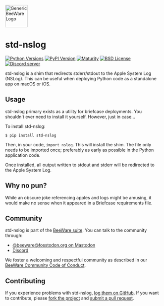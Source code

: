 [<img src="http://beeware.org/static/images/defaultlogo.png" width="72px" alt="Generic BeeWare Logo">](https://beeware.org/)

# std-nslog

[![Python Versions](https://img.shields.io/pypi/pyversions/std-nslog.svg)](https://pypi.python.org/pypi/std-nslog)
[![PyPI Version](https://img.shields.io/pypi/v/std-nslog.svg)](https://pypi.python.org/pypi/std-nslog)
[![Maturity](https://img.shields.io/pypi/status/std-nslog.svg)](https://pypi.python.org/pypi/std-nslog)
[![BSD License](https://img.shields.io/pypi/l/std-nslog.svg)](https://github.com/beeware/std-nslog/blob/main/LICENSE)
[![Discord server](https://img.shields.io/discord/836455665257021440?label=Discord%20Chat&logo=discord&style=plastic)](https://beeware.org/bee/chat/)

std-nslog is a shim that redirects stderr/stdout to the Apple System Log
(NSLog). This can be useful when deploying Python code as a standalone
app on macOS or iOS.

## Usage

std-nslog primary exists as a utility for briefcase deployments. You
shouldn't ever need to install it yourself. However, just in case...

To install std-nslog:

    $ pip install std-nslog

Then, in your code, `import nslog`. This will install the shim. The file
only needs to be imported once; preferably as early as possible in the
Python application code.

Once installed, all output written to stdout and stderr will be
redirected to the Apple System Log.

## Why no pun?

While an obscure joke referencing apples and logs might be amusing, it
would make no sense when it appeared in a Briefcase requirements file.

## Community

std-nslog is part of the [BeeWare suite](http://beeware.org). You can talk
to the community through:

- [@beeware@fosstodon.org on Mastodon](https://fosstodon.org/@beeware)
- [Discord](https://beeware.org/bee/chat/)

We foster a welcoming and respectful community as described in our [BeeWare
Community Code of Conduct](http://beeware.org/community/behavior/).

## Contributing

If you experience problems with std-nslog, [log them on
GitHub](https://github.com/beeware/std-nslog/issues). If you want to contribute, please [fork the project](https://github.com/beeware/std-nslog) and [submit a
pull request](https://github.com/beeware/std-nslog/pulls).
